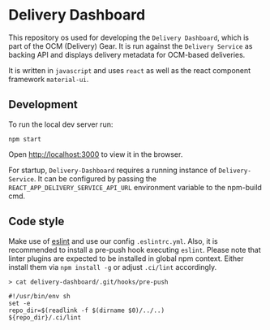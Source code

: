 # Delivery Dashboard

This repository os used for developing the `Delivery Dashboard`, which is part of the OCM
(Delivery) Gear. It is run against the `Delivery Service` as backing API and displays delivery
metadata for OCM-based deliveries.

It is written in `javascript` and uses `react` as well as the react component
framework `material-ui`.

## Development

To run the local dev server run:

`npm start`

Open [http://localhost:3000](http://localhost:3000) to view it in the browser.

For startup, `Delivery-Dashboard` requires a running instance of `Delivery-Service`.
It can be configured by passing the `REACT_APP_DELIVERY_SERVICE_API_URL` environment
variable to the npm-build cmd.

## Code style

Make use of [eslint](https://eslint.org/) and use our config `.eslintrc.yml`.
Also, it is recommended to install a pre-push hook executing `eslint`.
Please note that linter plugins are expected to be installed in global npm context.
Either install them via `npm install -g` or adjust `.ci/lint` accordingly.

```
> cat delivery-dashboard/.git/hooks/pre-push

#!/usr/bin/env sh
set -e
repo_dir=$(readlink -f $(dirname $0)/../..)
${repo_dir}/.ci/lint
```
